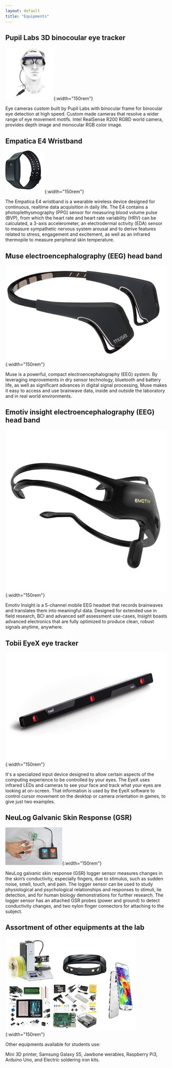 ```yaml
---
layout: default
title: "Equipments"
---
```


<style></style>

## Pupil Labs 3D binocoular eye tracker

![img1](/assets/img/pupillabs.jpg){:width="150rem"}

Eye cameras custom built by Pupil Labs with binocular frame for binocular eye detection at high speed. Custom made cameras that resolve a wider range of eye movement motifs. Intel RealSense R200 RGBD world camera, provides depth image and monocular RGB color image.


## Empatica E4 Wristband

![img2](/assets/img/e4.jpg){:width="150rem"}

The Empatica E4 wristband is a wearable wireless device designed for continuous, realtime data acquisition in daily life. The E4 contains a photoplethysmography (PPG) sensor for measuring blood volume pulse (BVP), from which the heart rate and heart rate variability (HRV) can be calculated, a 3-axis accelerometer, an electrodermal sctivity (EDA) sensor to measure sympathetic nervous system arousal and to derive features related to stress, engagement and excitement, as well as an infrared thermopile to measure peripheral skin temperature.

## Muse electroencephalography (EEG) head band

![img3](/assets/img/muse.jpg){:width="150rem"}

Muse is a powerful, compact electroencephalography (EEG) system. By leveraging improvements in dry sensor technology, bluetooth and battery life, as well as significant advances in digital signal processing, Muse makes it easy to access and use brainwave data, inside and outside the laboratory and in real world environments.

## Emotiv insight electroencephalography (EEG) head band

![img4](/assets/img/emotiv.jpg){:width="150rem"}

Emotiv Insight is a 5-channel mobile EEG headset that records brainwaves and translates them into meaningful data. Designed for extended use in field research, BCI and advanced self assessment use-cases, Insight boasts advanced electronics that are fully optimized to produce clean, robust signals anytime, anywhere.

## Tobii EyeX eye tracker

![img5](/assets/img/tobii-eyex.jpg){:width="150rem"}

It's a specialized input device designed to allow certain aspects of the computing experience to be controlled by your eyes. The EyeX uses infrared LEDs and cameras to see your face and track what your eyes are looking at on-screen. That information is used by the EyeX software to control cursor movement on the desktop or camera orientation in games, to give just two examples.

## NeuLog Galvanic Skin Response (GSR)

![img6](/assets/img/gsr.jpg){:width="150rem"}

NeuLog galvanic skin response (GSR) logger sensor measures changes in the skin’s conductivity, especially fingers, due to stimulus, such as sudden noise, smell, touch, and pain. The logger sensor can be used to study physiological and psychological relationships and responses to stimuli, lie detection, and for human biology demonstrations for further research. The logger sensor has an attached GSR probes (power and ground) to detect conductivity changes, and two nylon finger connectors for attaching to the subject.

## Assortment of other equipments at the lab

![img7](/assets/img/equipments.png){:width="150rem"}

Other equipments available for students use:


Mini 3D printer, Samsung Galaxy S5, Jawbone werables, Raspberry Pi3, Arduino Uno, and Electric soldering iron kits.